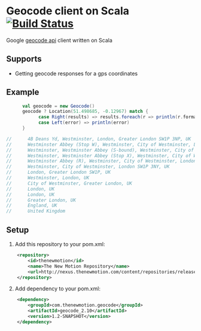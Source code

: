 # Geocode client on Scala [![Build Status](https://secure.travis-ci.org/thenewmotion/scala-geocode.png)](http://travis-ci.org/thenewmotion/scala-geocode)

Google [geocode api](https://developers.google.com/maps/documentation/geocoding) client written on Scala


## Supports

* Getting geocode responses for a gps coordinates

## Example

```scala
      val geocode = new Geocode()
      geocode ? Location(51.498685, -0.12967) match {
            case Right(results) => results.foreach(r => println(r.formatted_address))
            case Left(error) => println(error)
      }

//      4B Deans Yd, Westminster, London, Greater London SW1P 3NP, UK
//      Westminster Abbey (Stop W), Westminster, City of Westminster, London SW1P, UK
//      Westminster, Westminster Abbey (S-bound), Westminster, City of Westminster, London SW1P, UK
//      Westminster, Westminster Abbey (Stop X), Westminster, City of Westminster, London SW1P, UK
//      Westminster Abbey (R), Westminster, City of Westminster, London SW1H, UK
//      Westminster, City of Westminster, London SW1P 3NY, UK
//      London, Greater London SW1P, UK
//      Westminster, London, UK
//      City of Westminster, Greater London, UK
//      London, UK
//      London, UK
//      Greater London, UK
//      England, UK
//      United Kingdom
```


## Setup

1. Add this repository to your pom.xml:
```xml
    <repository>
        <id>thenewmotion</id>
        <name>The New Motion Repository</name>
        <url>http://nexus.thenewmotion.com/content/repositories/releases-public</url>
    </repository>
```

2. Add dependency to your pom.xml:
```xml
    <dependency>
        <groupId>com.thenewmotion.geocode</groupId>
        <artifactId>geocode_2.10</artifactId>
        <version>1.2-SNAPSHOT</version>
    </dependency>
```
